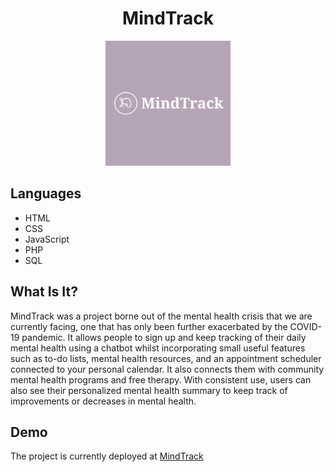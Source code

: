 <h1 align="center">MindTrack</h1>

<p align="center">
  <img src="https://github.com/alina-tariq/personal-website/blob/main/src/assets/img/mindtrack.png" height="200">
</p>

## Languages
* HTML
* CSS
* JavaScript
* PHP
* SQL

## What Is It?
MindTrack was a project borne out of the mental health crisis that we are currently facing, one that has only been further exacerbated by the COVID-19 pandemic.
It allows people to sign up and keep tracking of their daily mental health using a chatbot whilst incorporating small useful features such as to-do lists, mental health resources,
and an appointment scheduler connected to your personal calendar. It also connects them with community mental health programs and free therapy. With consistent use, users can also see their personalized mental health summary to keep track of improvements
or decreases in mental health.  

## Demo
The project is currently deployed at [MindTrack](https://mind-track.000webhostapp.com/index.html)


